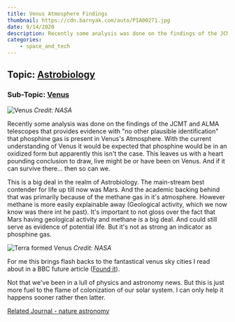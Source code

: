 ```yaml
---
title: Venus Atmosphere Findings
thumbnail: https://cdn.barnyak.com/auto/PIA00271.jpg
date: 9/14/2020
description: Recently some analysis was done on the findings of the JCMT and ALMA telescopes that provides evidence with...
categories:
    - space_and_tech
---
```

## Topic: [Astrobiology](https://astrobiology.nasa.gov/)
### Sub-Topic: [Venus](https://en.wikipedia.org/wiki/Venus)

![Venus](https://cdn.barnyak.com/auto/PIA00271.jpg)
*Credit: NASA*

Recently some analysis was done on the findings of the JCMT and ALMA telescopes that provides evidence with "no other plausible identification" that phosphine gas is present in Venus's Atmosphere.  With the current understanding of Venus it would be expected that phosphine would be in an oxidized form but apparently this isn't the case.  This leaves us with a heart pounding conclusion to draw, live might be or have been on Venus.  And if it can survive there... then so can we.

This is a big deal in the realm of Astrobiology.  The main-stream best contender for life up till now was Mars.  And the academic backing behind that was primarily because of the methane gas in it's atmosphere.  However methane is more easily explainable away (Geological activity, which we now know was there int he past). It's important to not gloss over the fact that Mars having geological activity and methane *is* a big deal.  And could still serve as evidence of potential life.  But it's not as strong an indicator as phosphine gas.

![Terra formed Venus](https://cdn.barnyak.com/auto/ancient-venus-new.jpg)
*Credit: NASA*

For me this brings flash backs to the fantastical venus sky cities I read about in a BBC future article ([Found it](https://www.bbc.com/future/article/20161019-the-amazing-cloud-cities-we-could-build-on-venus)).

Not that we've been in a lull of physics and astronomy news.  But this is just more fuel to the flame of colonization of our solar system.  I can only help it happens sooner rather then latter.

[Related Journal - nature astronomy](https://www.nature.com/articles/s41550-020-1174-4)
